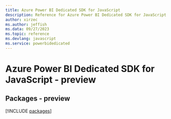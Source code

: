 ```yaml
---
title: Azure Power BI Dedicated SDK for JavaScript
description: Reference for Azure Power BI Dedicated SDK for JavaScript
author: xirzec
ms.author: jeffish
ms.data: 09/27/2023
ms.topic: reference
ms.devlang: javascript
ms.service: powerbidedicated
---
```

# Azure Power BI Dedicated SDK for JavaScript - preview
## Packages - preview
[!INCLUDE [packages](power-bi-dedicated-index.md)]
